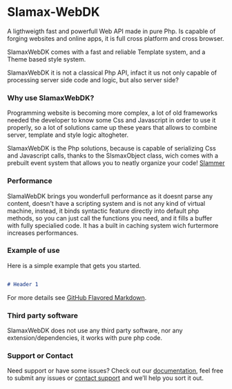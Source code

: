 # Slamax-WebDK

A ligthweigth fast and powerfull Web API made in pure Php. 
Is capable of forging websites and online apps, it is full cross platform and cross browser.

SlamaxWebDK comes with a fast and reliable Template system,
and a Theme based style system.

SlamaxWebDK it is not a classical Php API, infact
it us not only capable of processing server side code
and logic, but also server side?

### Why use SlamaxWebDK?

Programming website is becoming more complex, a lot
of old frameworks needed the developer to know
some Css and Javascript in order to use it properly,
so a lot of solutions came up these years
that allows to combine server, template and style
logic altogheter.

SlamaxWebDK is the Php solutions, because is capable of serializing
Css and Javascript calls, thanks to the SlsmaxObject class,
wich comes with a prebuilt event system that allows
you to neatly organize your code! [Slammer](https://my.com/)

### Performance

SlamaWebDK brings you wonderfull performance as it doesnt parse
any content, doesn't have a scripting system  and is not any kind of 
virtual machine, instead, it binds syntactic
feature directly into default php methods, so you can
just call the functions you need, and it fills
a buffer with fully specialied code.
It has a built in caching system wich furtermore 
increases performances.

### Example of use

Here is a simple example that gets you started.

```markdown

# Header 1


```

For more details see [GitHub Flavored Markdown](https://guides.github.com/features/mastering-markdown/).

### Third party software

SlamaxWebDK does not use any third party software,
nor any extension/dependencies, it works with
pure php code.

### Support or Contact

Need support or have some issues? Check out our [documentation](https://help.github.com/categories/github-pages-basics/), 
feel free to submit any issues or [contact support](https://github.com/contact) and we’ll help you sort it out.
